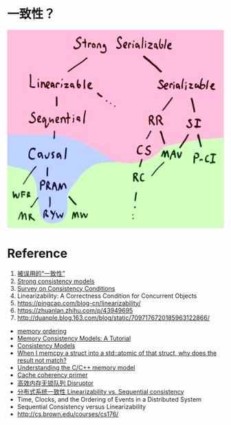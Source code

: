 # 一致性？
![](media/15639678352419/15658821821680.jpg)

# Reference
1. [被误用的“一致性”](http://blog.kongfy.com/2016/08/%E8%A2%AB%E8%AF%AF%E7%94%A8%E7%9A%84%E4%B8%80%E8%87%B4%E6%80%A7/)
2. [Strong consistency models](https://aphyr.com/posts/313-strong-consistency-models)
3. [Survey on Consistency Conditions](https://www.ics.forth.gr/tech-reports/2013/2013.TR439_Survey_on_Consistency_Conditions.pdf)
4. Linearizability: A Correctness Condition for Concurrent Objects
5. https://pingcap.com/blog-cn/linearizability/
6. https://zhuanlan.zhihu.com/p/43949695
7. http://duanple.blog.163.com/blog/static/7097176720185963122866/

* [memory ordering](http://gavinchou.github.io/summary/c++/memory-ordering/)
* [Memory Consistency Models: A Tutorial](https://homes.cs.washington.edu/~bornholt/post/memory-models.html)
* [Consistency Models](https://jepsen.io/consistency)
* [When I memcpy a struct into a std::atomic of that struct, why does the result not match?](https://blogs.msdn.microsoft.com/oldnewthing/20180328-00/?p=98365)
* [Understanding the C/C++ memory model](https://davmac.wordpress.com/2018/01/28/understanding-the-c-c-memory-model/)
* [Cache coherency primer](https://fgiesen.wordpress.com/2014/07/07/cache-coherency/)
* [高效内存无锁队列 Disruptor](http://shanshanpt.github.io/2016/11/01/disruptor.html)
* [分布式系统一致性 Linearizability vs. Sequential consistency](http://kaiyuan.me/2018/04/21/consistency-concept/)
* Time, Clocks, and the Ordering of Events in a Distributed System
* Sequential Consistency versus Linearizability
* http://cs.brown.edu/courses/cs176/
